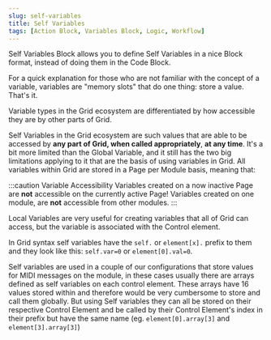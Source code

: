```yaml
---
slug: self-variables
title: Self Variables
tags: [Action Block, Variables Block, Logic, Workflow]
---
```


Self Variables Block allows you to define Self Variables in a nice Block format, instead of doing them in the Code Block.

For a quick explanation for those who are not familiar with the concept of a variable, variables are "memory slots" that do one thing: store a value. That's it.

Variable types in the Grid ecosystem are differentiated by how accessible they are by other parts of Grid.

Self Variables in the Grid ecosystem are such values that are able to be accessed by **any part of Grid, when called appropriately**, **at any time**. It's a bit more limited than the Global Variable, and it still has the two big limitations applying to it that are the basis of using variables in Grid. All variables within Grid are stored in a Page per Module basis, meaning that:

:::caution Variable Accessibility
Variables created on a now inactive Page are **not** accessible on the currently active Page!
Variables created on one module, are **not** accessible from other modules.
:::

Local Variables are very useful for creating  variables that all of Grid can access, but the variable is associated with the Control element.

In Grid syntax self variables have the `self.` or `element[x].` prefix to them and they look like this: `self.var=0` or `element[0].val=0`.

Self variables are used in a couple of our configurations that store values for MIDI messages on the module, in these cases usually there are arrays defined as self variables on each control element. These arrays have 16 values stored within and therefore would be very cumbersome to store and call them globally. But using Self variables they can all be stored on their respective Control Element and be called by their Control Element's index in their prefix but have the same name (eg. `element[0].array[3]` and `element[3].array[3]`)